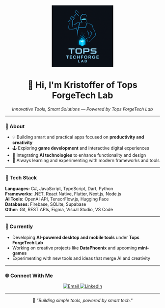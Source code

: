 <p align="center">
  <img src="https://github.com/topsforgetechlab/topsforgetechlab/blob/main/logo.png?raw=true" width="200" alt="Tops ForgeTech Lab Logo"/>
</p>

<h1 align="center">👋 Hi, I'm Kristoffer of Tops ForgeTech Lab</h1>

<p align="center">
  <em>Innovative Tools, Smart Solutions — Powered by Tops ForgeTech Lab</em>
</p>

---

### 🧠 About
- 💡 Building smart and practical apps focused on **productivity and creativity**  
- 🕹️ Exploring **game development** and interactive digital experiences  
- 🤖 Integrating **AI technologies** to enhance functionality and design  
- 🚀 Always learning and experimenting with modern frameworks and tools

---

### 🧰 Tech Stack
**Languages:** C#, JavaScript, TypeScript, Dart, Python  
**Frameworks:** .NET, React Native, Flutter, Next.js, Node.js  
**AI Tools:** OpenAI API, TensorFlow.js, Hugging Face  
**Databases:** Firebase, SQLite, Supabase  
**Other:** Git, REST APIs, Figma, Visual Studio, VS Code

---

### 🌱 Currently
- Developing **AI-powered desktop and mobile tools** under **Tops ForgeTech Lab**  
- Working on creative projects like **DataPhoenix** and upcoming **mini-games**  
- Experimenting with new tools and ideas that merge AI and creativity

---


### 🌐 Connect With Me
<p align="center">
  <a href="mailto:contact.topstechforgelab@gmail.com">
    <img src="https://img.shields.io/badge/Email-grey?style=flat&logo=gmail" alt="Email" />
  </a>
  <a href="https://www.linkedin.com/in/akristoffergalicha">
    <img src="https://img.shields.io/badge/LinkedIn-blue?style=flat&logo=linkedin" alt="LinkedIn" />
  </a>
</p>

---

<p align="center">
💬 <em>"Building simple tools, powered by smart tech."</em>
</p>
